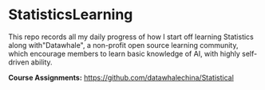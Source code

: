 # StatisticsLearning
This repo records all my daily progress of how I start off learning Statistics along with"Datawhale", a non-profit open source learning community, which encourage members to learn basic knowledge of AI, with highly self-driven ability.

**Course Assignments:** https://github.com/datawhalechina/Statistical
